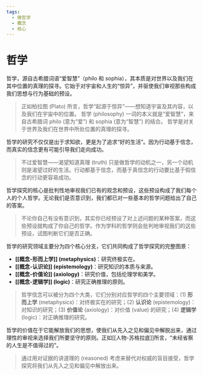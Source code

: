 ```yaml
---
tags:
  - 做哲学
  - 概念
  - 核心
---
```


# 哲学

哲学，源自古希腊词语“爱智慧”（philo 和 sophia），其本质是对世界以及我们在其中位置的真理的探寻。它始于对宇宙和人生的“惊异”，并驱使我们审视那些构成我们思想与行为基础的预设。

> 正如柏拉图 (Plato) 所言，哲学“起源于惊异”——想知道宇宙及其内容，以及我们在宇宙中的位置。
> 哲学 (philosophy) 一词的本义就是“爱智慧”，来自古希腊词 philo (意为“爱”) 和 sophia (意为“智慧”) 的结合。
> 哲学是对关于世界及我们在世界中所处位置的真理的探寻。

哲学的研究不仅仅是出于求知欲，更是为了追求“好的生活”。因为行动基于信念，而真实的信念更有可能引导我们走向成功。

> 不过爱智慧——渴望知道真理 (truth) 只是做哲学的动机之一，另一个动机则是渴望过好的生活。行动都基于信念，而基于真信念的行动要比基于假信念的行动更容易成功。

哲学探究的核心是批判性地审视我们已有的观念和预设，这些预设构成了我们每个人的个人哲学。无论我们是否意识到，我们都已对一些基本的哲学问题给出了自己的答案。

> 不论你自己有没有意识到，其实你已经预设了对上述问题的某种答案，而这些预设就构成了你自己的哲学。作为学科的哲学则会批判地审视我们的这些预设，试图判断它们是否正确。

哲学的研究领域主要分为四个核心分支，它们共同构成了哲学探究的完整图景：

*   **[[概念-形而上学]] (metaphysics)**：研究终极实在。
*   **[[概念-认识论]] (epistemology)**：研究知识的本质与来源。
*   **[[概念-价值论]] (axiology)**：研究价值，包括伦理学和美学。
*   **[[概念-逻辑学]] (logic)**：研究正确推理的原则。

> 哲学信念可以被分为四个大类，它们分别对应哲学的四个主要领域：(1) **形而上学** (metaphysics)：对终极实在的研究；(2) **认识论** (epistemology)：对知识的研究；(3) **价值论** (axiology)：对价值 (value) 的研究；(4) **逻辑学** (logic)：对正确推理的研究。

哲学的价值在于它能解放我们的思想，使我们从先入之见和偏见中解脱出来，通过理性的审视来选择我们所要坚守的原则。正如[[人物-苏格拉底]]所言，“未经省察的人生是不值得过的”。

> 通过用对证据的讲道理的 (reasoned) 考虑来替代对权威的盲目接受，哲学探究将我们从先入之见和偏见中解放出来。
